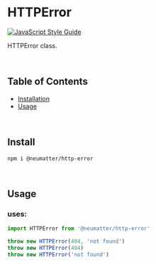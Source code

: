 
# HTTPError
[![JavaScript Style Guide](https://cdn.rawgit.com/standard/standard/master/badge.svg)](https://github.com/standard/standard)

HTTPError class.

<br />

## Table of Contents
- [ Installation ](#install)
- [ Usage ](#usage)

<br />

<a name="install"></a>
## Install

```console
npm i @neumatter/http-error 
```

<br />

<a name="usage"></a>
## Usage


### uses:
```js
import HTTPError from '@neumatter/http-error'

throw new HTTPError(404, 'not found')
throw new HTTPError(404)
throw new HTTPError('not found')
```
